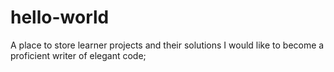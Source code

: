 # hello-world
A place to store learner projects and their solutions
I would like to become a proficient writer of elegant code;
